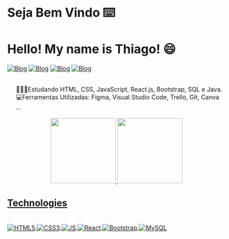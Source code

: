 <h1>Seja Bem Vindo ⌨️</h1>
<h1>Hello! My name is Thiago! 😄</h1>

[![Blog](https://img.shields.io/badge/Discord-7289DA?style=for-the-badge&logo=discord&logoColor=white)]()
[![Blog](https://img.shields.io/badge/Instagram-E4405F?style=for-the-badge&logo=instagram&logoColor=white)](https://www.instagram.com/thiago_guimarae/)
[![Blog](https://img.shields.io/badge/LinkedIn-0077B5?style=for-the-badge&logo=linkedin&logoColor=white)](https://www.linkedin.com/in/thiago-santos-guimar%C3%A3es/)
[![Blog](https://img.shields.io/badge/WhatsApp-25D366?style=for-the-badge&logo=whatsapp&logoColor=white)](https://contate.me/ThiagoGuimaraes)

<div style="margin-left:20px;">
    <br>  
    🧑🏻‍🎓Estudando HTML, CSS, JavaScript, React.js, Bootstrap, SQL e Java.<br>
    💻Ferramentas Utilizadas: Figma, Visual Studio Code, Trello, Git, Canva ...   
</div>
<br>
<div align="center">
  <a href="https://github.com/Tijigui">
  <img height="150em" src="https://github-readme-stats.vercel.app/api?username=Tijigui&show_icons=true&theme=synthwavelogoColor=61DAFe"/>
  <img height="150em" src="https://github-readme-stats.vercel.app/api/top-langs/?username=Tijigui&layout=compact&langs_count=7&theme=dark"/>
</div>

## Technologies

 <div style="display:inline_block"><br>
 <img align="center" src="https://img.shields.io/badge/HTML5-E34F26?style=for-the-badge&logo=html5&logoColor=white" alt="HTML5"/>
 <img align="center" src="https://img.shields.io/badge/CSS3-1572B6?style=for-the-badge&logo=css3&logoColor=white" alt="CSS3"/>
 <img align="center" src="https://img.shields.io/badge/JavaScript-F7DF1E?style=for-the-badge&logo=javascript&logoColor=black" alt="JS"/>
 <img align="center" src="https://img.shields.io/badge/React-20232A?style=for-the-badge&logo=react&logoColor=61DAF" alt="React"/>
 <img align="center" src="https://img.shields.io/badge/Bootstrap-563D7C?style=for-the-badge&logo=bootstrap&logoColor=white" alt="Bootstrap"/>
 <img align="center" src="https://img.shields.io/badge/MySQL-005C84?style=for-the-badge&logo=mysql&logoColor=white" alt="MySQL"/>
 </div>
